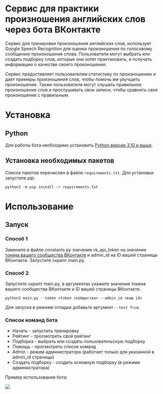 Сервис для практики произношения английских слов через бота ВКонтакте
============================================

Сервис для тренировки произношения английских слов, использует Google Speech Recognition для оценки произношения по голосовому сообщению произношения слова. Пользователи могут выбрать или создать подборку слов, которые они хотят практиковать, и получать информацию о качестве своего произношения. 

Сервис предоставляет пользователям статистику по произношению и дает примеры произношения слов, чтобы помочь им улучшить произношение. Также пользователи могут слушать правильное произношение слов и прослушивать свои записи, чтобы сравнить свое произношение с правильным.

# Установка

## Python

Для работы бота необходимо установить [Python версии 3.10 и выше](https://www.python.org/downloads/).

## Установка необходимых пакетов

Список пакетов перечислен в файле `requirements.txt`. Для установки запустите pip:

    python3 -m pip install -r requirements.txt

# Использование

## Запуск

### Способ 1

Замените в файле constants.py значения vk_api_token на значение [токена вашего сообщества ВКонтакте](https://vk.com/dev/bots_docs?f=1.1.%20%D0%9F%D0%BE%D0%BB%D1%83%D1%87%D0%B5%D0%BD%D0%B8%D0%B5%20%D0%BA%D0%BB%D1%8E%D1%87%D0%B0%20%D0%B4%D0%BE%D1%81%D1%82%D1%83%D0%BF%D0%B0) и admin_id на ID вашей страницы ВКонтакте. Запустите скрипт main.py.

### Способ 2

Запустите скрипт main.py, в аргументах укажите значение токена вашего сообщества ВКонтакте и ID вашей страницы ВКонтакте. 

    python3 main.py --token <token сообщества> --admin_id <ваш id>

Для запуска в режиме отладки добавьте аргумент `--test True`.

### Список команд бота

- Начать - запустить тренировку
- Рейтинг - просмотреть свой рейтинг
- Подборка - выбрать или создать пользовательскую подборку
- Помощь - просмотреть список команд
- Admin - режим администратора (работает только для указанной в admin_id страницы)
- Создать подборку - создать основную подборку (в режиме администратора)

Пример использования бота:

![][1]

[1]: example.jpg